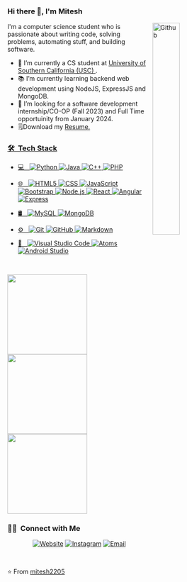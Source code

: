 ### Hi there 👋, I'm Mitesh

<img width="35%" align="right" alt="Github" src="https://user-images.githubusercontent.com/48678280/88862734-4903af80-d201-11ea-968b-9c939d88a37c.gif" />

I'm a computer science student who is passionate about writing code, solving problems, automating stuff, and building software.

- 🔭 I’m currently a CS student at <a href="https://viterbischool.usc.edu/">University of Southern California (USC) </a>.
- 📚 I’m currently learning backend web development using NodeJS, ExpressJS and MongoDB.
- 👯 I’m looking for a software development internship/CO-OP (Fall 2023) and Full Time opportuinity from January 2024.
- 🗒️Download my <a href="https://mitesh-chhatbar.web.app/resume_m.pdf">Resume.

<h3> 🛠 &nbsp;Tech Stack</h3>

- 💻 &nbsp;
  ![Python](https://img.shields.io/badge/-Python-333333?style=flat&logo=python)
  ![Java](https://img.shields.io/badge/-Java-333333?style=flat&logo=Java&logoColor=007396)
  ![C++](https://img.shields.io/badge/-C++-333333?style=flat&logo=C%2B%2B&logoColor=00599C)
  ![PHP](https://img.shields.io/badge/-PHP-333333?style=flat&logo=PHP&logoColor=00599C)
- 🌐 &nbsp;
  ![HTML5](https://img.shields.io/badge/-HTML5-333333?style=flat&logo=HTML5)
  ![CSS](https://img.shields.io/badge/-CSS-333333?style=flat&logo=CSS3&logoColor=1572B6)
  ![JavaScript](https://img.shields.io/badge/-JavaScript-333333?style=flat&logo=javascript)
  ![Bootstrap](https://img.shields.io/badge/-Bootstrap-333333?style=flat&logo=bootstrap&logoColor=563D7C)
  ![Node.js](https://img.shields.io/badge/-Node.js-333333?style=flat&logo=node.js)
  ![React](https://img.shields.io/badge/-React-333333?style=flat&logo=react)
  ![Angular](https://img.shields.io/badge/-Angular-333333?style=flat&logo=angular)
  ![Express](https://img.shields.io/badge/-Express-333333?style=flat&logo=express)
- 🛢 &nbsp;
  ![MySQL](https://img.shields.io/badge/-MySQL-333333?style=flat&logo=mysql)
  ![MongoDB](https://img.shields.io/badge/-MongoDB-333333?style=flat&logo=mongodb)
- ⚙️ &nbsp;
  ![Git](https://img.shields.io/badge/-Git-333333?style=flat&logo=git)
  ![GitHub](https://img.shields.io/badge/-GitHub-333333?style=flat&logo=github)
  ![Markdown](https://img.shields.io/badge/-Markdown-333333?style=flat&logo=markdown)
- 🔧 &nbsp;
  ![Visual Studio Code](https://img.shields.io/badge/-Visual%20Studio%20Code-333333?style=flat&logo=visual-studio-code&logoColor=007ACC)
  ![Atoms](https://img.shields.io/badge/-Atoms-333333?style=flat&logo=atom&logoColor=007ACC)
  ![Android Studio](https://img.shields.io/badge/-Android%20Studio-333333?style=flat&logo=android-studio&logoColor=007ACC)

  <br/>

<a href="https://github.com/mitesh2205">
  <img height="180em" src="https://github-readme-stats.vercel.app/api?username=mitesh2205&theme=buefy&show_icons=true" />
  <img height="180em" src="https://github-readme-stats.vercel.app/api/top-langs/?username=mitesh2205&theme=buefy&layout=compact" />
  <img height="180em" src="https://github-readme-stats.vercel.app/api/wakatime?username=mitesh2205&theme=buefy" />
</a>

<br/>

<h3> 🤝🏻 &nbsp;Connect with Me </h3>

<p align="center">
<a href="https://mitesh-chhatbar.web.app/"><img alt="Website" src="https://img.shields.io/badge/Website-mitesh--chhatbar.web.app-blue?style=flat-square&logo=google-chrome"></a>
<a href="http://instagram.com/mitesh_chhatbar"><img alt="Instagram" src="https://img.shields.io/badge/Instagram-mitesh_chhatbar-blue?style=flat-square&logo=instagram"></a>
<a href="mailto:chhatbarmitesh20@gmail.com"><img alt="Email" src="https://img.shields.io/badge/Email-chhatbarmitesh20@gmail.com-blue?style=flat-square&logo=gmail"></a>
</p>
</br>

⭐️ From [mitesh2205](https://github.com/mitesh2205)
